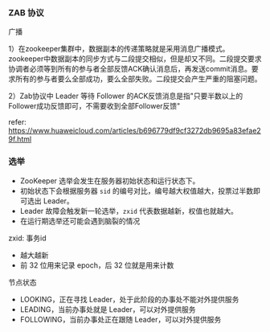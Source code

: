 

### ZAB 协议

广播

1）在zookeeper集群中，数据副本的传递策略就是采用消息广播模式。zookeeper中数据副本的同步方式与二段提交相似，但是却又不同。二段提交要求协调者必须等到所有的参与者全部反馈ACK确认消息后，再发送commit消息。要求所有的参与者要么全部成功，要么全部失败。二段提交会产生严重的阻塞问题。

2）Zab协议中 Leader 等待 Follower 的ACK反馈消息是指"只要半数以上的Follower成功反馈即可，不需要收到全部Follower反馈"

refer:
https://www.huaweicloud.com/articles/b696779df9cf3272db9695a83efae29f.html


### 选举
- ZooKeeper 选举会发生在服务器初始状态和运行状态下。
- 初始状态下会根据服务器 `sid` 的编号对比，编号越大权值越大，投票过半数即可选出 Leader。
- Leader 故障会触发新一轮选举，`zxid` 代表数据越新，权值也就越大。
- 在运行期选举还可能会遇到脑裂的情况

zxid: 事务id

- 越大越新
- 前 32 位用来记录 epoch，后 32 位就是用来计数


节点状态

- LOOKING，正在寻找 Leader，处于此阶段的办事处不能对外提供服务
- LEADING，当前办事处就是 Leader，可以对外提供服务
- FOLLOWING，当前办事处正在跟随 Leader，可以对外提供服务
